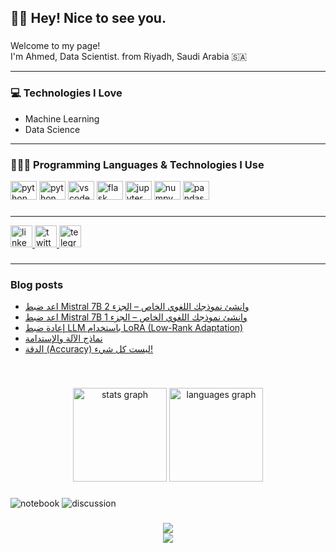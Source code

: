 <h2 align="left">🙋‍♂️ Hey! Nice to see you.</h2>

###

<p align="left">Welcome to my page!<br>I'm Ahmed, Data Scientist.  from  Riyadh, Saudi Arabia 🇸🇦</p>

---

### 💻 Technologies I Love
- Machine Learning
- Data Science

---  
### 👨🏻‍💻 Programming Languages & Technologies I Use

<div align="left">
  <img src="https://cdn.jsdelivr.net/gh/devicons/devicon/icons/python/python-original.svg" height="30" width="42" alt="python logo"  />
    <img src="https://cdn.jsdelivr.net/gh/devicons/devicon/icons/pytorch/pytorch-original.svg" height="30" width="42" alt="python logo"  />

  <img src="https://cdn.jsdelivr.net/gh/devicons/devicon/icons/vscode/vscode-original.svg" height="30" width="42" alt="vscode logo"  />
  <img src="https://cdn.jsdelivr.net/gh/devicons/devicon/icons/flask/flask-original.svg" height="30" width="42" alt="flask logo"  />
  <img src="https://cdn.jsdelivr.net/gh/devicons/devicon/icons/jupyter/jupyter-original.svg" height="30" width="42" alt="jupyter logo"  />
  <img src="https://cdn.jsdelivr.net/gh/devicons/devicon/icons/numpy/numpy-original.svg" height="30" width="42" alt="numpy logo"  />
  <img src="https://cdn.jsdelivr.net/gh/devicons/devicon/icons/pandas/pandas-original.svg" height="30" width="42" alt="pandas logo"  />
</div>

###
---
<div align="left">
  <a href="https://www.linkedin.com/in/aljoaid/" target="_blank">
    <img src="https://img.shields.io/static/v1?message=LinkedIn&logo=linkedin&label=&color=0077B5&logoColor=white&labelColor=&style=for-the-badge" height="35" alt="linkedin logo"  />
  </a>
  <a href="https://twitter.com/_A7med_S" target="_blank">
    <img src="https://img.shields.io/static/v1?message=Twitter&logo=twitter&label=&color=1DA1F2&logoColor=white&labelColor=&style=for-the-badge" height="35" alt="twitter logo"  />
  </a>
  <a href="@aljo3aid" target="_blank">
    <img src="https://img.shields.io/static/v1?message=Telegram&logo=telegram&label=&color=2CA5E0&logoColor=white&labelColor=&style=for-the-badge" height="35" alt="telegram logo"  />
  </a>
</div>

###
---
### Blog posts
<!-- BLOG-POST-LIST:START -->
- [اعد ضبط Mistral 7B وانشئ نموذجك اللغوي الخاص – الجزء 2](https://aljo3aid.com/mistral-2/)
- [اعد ضبط Mistral 7B وانشئ نموذجك اللغوي الخاص – الجزء 1](https://aljo3aid.com/mistral-v7-part1/)
- [إعادة ضبط LLM باستخدام LoRA &lpar;Low-Rank Adaptation&rpar;](https://aljo3aid.com/%d8%a5%d8%b9%d8%a7%d8%af%d8%a9-%d8%b6%d8%a8%d8%b7-llm-%d8%a8%d8%a7%d8%b3%d8%aa%d8%ae%d8%af%d8%a7%d9%85-lora-low-rank-adaptation%d8%a5%d8%b9%d8%a7%d8%af%d8%a9-%d8%b6%d8%a8%d8%b7-llm-%d8%a8%d8%a7/)
- [نماذج الآلة والإستدامة](https://aljo3aid.com/data-drift/)
- [الدقة &lpar;Accuracy&rpar; ليست كل شيء!](https://aljo3aid.com/accuracy/)
<!-- BLOG-POST-LIST:END -->

<br clear="both">


###

<div align="center">
  <img src="https://github-readme-stats.vercel.app/api?hide_title=false&hide_rank=false&show_icons=true&include_all_commits=true&count_private=true&disable_animations=false&theme=dracula&locale=en&hide_border=false&username=ahmedoid" height="150" alt="stats graph"  />
  <img src="https://github-readme-stats.vercel.app/api/top-langs?locale=en&hide_title=false&layout=compact&card_width=320&langs_count=5&theme=dracula&hide_border=false&username=ahmedoid" height="150" alt="languages graph"  />
</div>

###   

<!-- ![competition](https://road-to-kaggle-grandmaster.vercel.app/api/badges/subinium/competition) -->
<!-- ![dataset](https://road-to-kaggle-grandmaster.vercel.app/api/badges/ahmedaljuaid/dataset) -->
![notebook](https://road-to-kaggle-grandmaster.vercel.app/api/badges/ahmedaljuaid/notebook)
![discussion](https://road-to-kaggle-grandmaster.vercel.app/api/badges/ahmedaljuaid/discussion)

###


<div align="center">
  <img src="https://raw.githubusercontent.com/ahmedoid/ahmedoid/bf61792c7b84e87ee7912afdfb23d595c0274e75/snake.svg"  />
</div>


<div align="center">
  <img src="https://profile-counter.glitch.me/ahmedoid/count.svg?"  />
</div>

###
